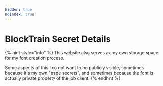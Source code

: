 ```yaml
---
hidden: true
noIndex: true
---
```


# BlockTrain Secret Details

{% hint style="info" %}
This website also serves as my own storage space for my font creation process.&#x20;

Some aspects of this I do not want to be publicly visible, sometimes because it's my own "trade secrets", and sometimes because the font is actually private property of the job client.
{% endhint %}

